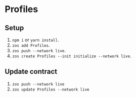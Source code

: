 # Profiles

## Setup

1. `npm i` or `yarn install`.
2. `zos add Profiles`.
3. `zos push --network live`.
4. `zos create Profiles --init initialize --network live`.


## Update contract

1. `zos push --network live`
2. `zos update Profiles --network live`